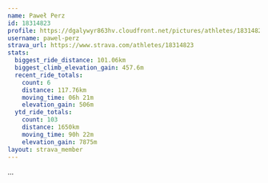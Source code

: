 ```yaml
---
name: Paweł Perz
id: 18314823
profile: https://dgalywyr863hv.cloudfront.net/pictures/athletes/18314823/5244308/1/large.jpg
username: pawel-perz
strava_url: https://www.strava.com/athletes/18314823
stats:
  biggest_ride_distance: 101.06km
  biggest_climb_elevation_gain: 457.6m
  recent_ride_totals:
    count: 6
    distance: 117.76km
    moving_time: 06h 21m
    elevation_gain: 506m
  ytd_ride_totals:
    count: 103
    distance: 1650km
    moving_time: 90h 22m
    elevation_gain: 7875m
layout: strava_member
--- 
```

...
